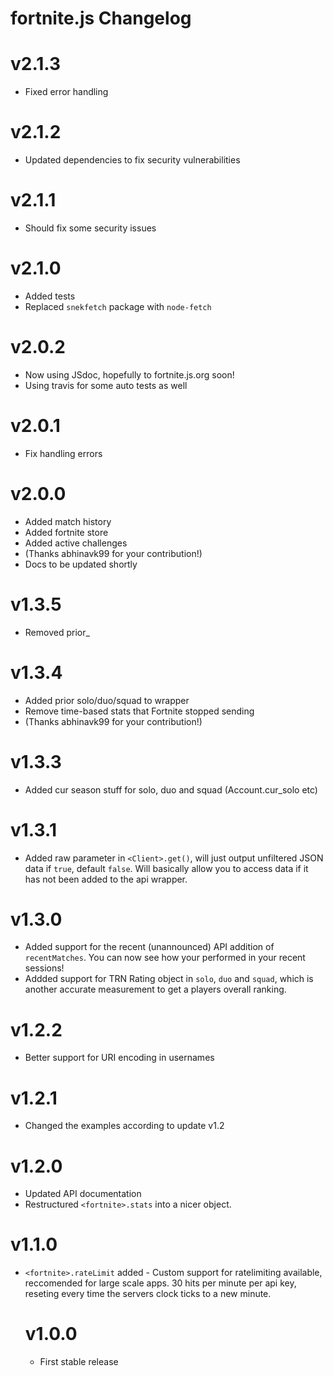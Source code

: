 # fortnite.js Changelog

# v2.1.3
 - Fixed error handling

# v2.1.2
 - Updated dependencies to fix security vulnerabilities

# v2.1.1
 - Should fix some security issues

# v2.1.0
 - Added tests
 - Replaced `snekfetch` package with `node-fetch`

# v2.0.2
 - Now using JSdoc, hopefully to fortnite.js.org soon!
 - Using travis for some auto tests as well

# v2.0.1
 - Fix handling errors

# v2.0.0
 - Added match history
 - Added fortnite store
 - Added active challenges
 - (Thanks abhinavk99 for your contribution!)
 - Docs to be updated shortly

# v1.3.5
 - Removed prior_

# v1.3.4
 - Added prior solo/duo/squad to wrapper
 - Remove time-based stats that Fortnite stopped sending
 - (Thanks abhinavk99 for your contribution!)

# v1.3.3
- Added cur season stuff for solo, duo and squad (Account.cur_solo etc)

# v1.3.1
- Added raw parameter in `<Client>.get()`, will just output unfiltered JSON data if `true`, default `false`. Will basically allow you to access data if it has not been added to the api wrapper.

# v1.3.0
- Added support for the recent (unannounced) API addition of `recentMatches`. You can now see how your performed in your recent sessions!
- Addded support for TRN Rating object in `solo`, `duo` and `squad`, which is another accurate measurement to get a players overall ranking.

# v1.2.2
 - Better support for URI encoding in usernames

# v1.2.1
 - Changed the examples according to update v1.2

# v1.2.0
 - Updated API documentation
 - Restructured `<fortnite>.stats` into a nicer object.

# v1.1.0
 - `<fortnite>.rateLimit` <Object> added - Custom support for ratelimiting available, reccomended for large scale apps. 30 hits per minute per api key, reseting every time the servers clock ticks to a new minute.

# v1.0.0
 - First stable release